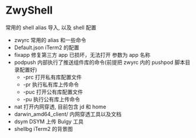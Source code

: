 # ZwyShell

常用的 shell alias 导入, 以及 shell 配置

* zwyrc 常用的 alias 和一些命令
* Default.json iTerm2 的配置
* fixapp 修复第三方 app 已损坏，无法打开 参数为 app 名称
* podpush 内部执行了推送组件库的命令(前提把 zwyrc 内的 pushpod 脚本目录配置好)
    * -prc 打开私有库配置文件
    * -pr 执行私有库上传命令
    * -puc 打开公有库配置文件
    * -pu 执行公有库上传命令
* nat 打开内网穿透, 目前包含 jd 和 home
* darwin_amd64_client/ 内网穿透工具以及文档
* dsym DSYM 上传 Bulgy 工具
* shellbg iTerm2 的背景图
